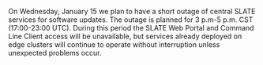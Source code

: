 On Wednesday, January 15 we plan to have a short outage of central SLATE
services for software updates. The outage is planned for 3 p.m-5 p.m.
CST (17:00-23:00 UTC). During this period the SLATE Web Portal and Command
Line Client access will be unavailable, but services already deployed on edge
clusters will continue to operate without interruption unless unexpected
problems occur.
